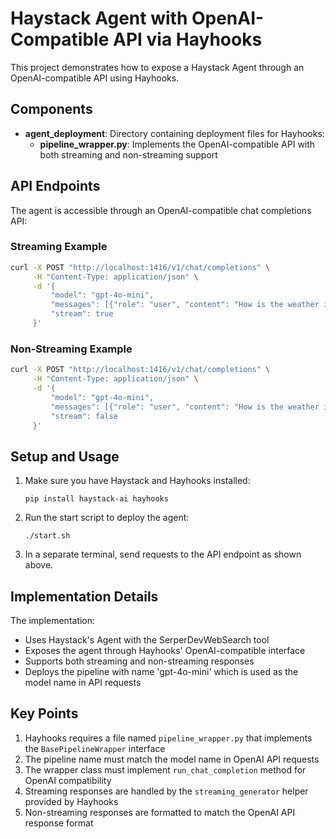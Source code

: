 # Haystack Agent with OpenAI-Compatible API via Hayhooks

This project demonstrates how to expose a Haystack Agent through an OpenAI-compatible API using Hayhooks.

## Components

- **agent_deployment**: Directory containing deployment files for Hayhooks:
  - **pipeline_wrapper.py**: Implements the OpenAI-compatible API with both streaming and non-streaming support

## API Endpoints

The agent is accessible through an OpenAI-compatible chat completions API:

### Streaming Example

```bash
curl -X POST "http://localhost:1416/v1/chat/completions" \
     -H "Content-Type: application/json" \
     -d '{
         "model": "gpt-4o-mini",
         "messages": [{"role": "user", "content": "How is the weather in London?"}],
         "stream": true
     }'
```

### Non-Streaming Example

```bash
curl -X POST "http://localhost:1416/v1/chat/completions" \
     -H "Content-Type: application/json" \
     -d '{
         "model": "gpt-4o-mini",
         "messages": [{"role": "user", "content": "How is the weather in London?"}],
         "stream": false
     }'
```

## Setup and Usage

1. Make sure you have Haystack and Hayhooks installed:
   ```
   pip install haystack-ai hayhooks
   ```

2. Run the start script to deploy the agent:
   ```
   ./start.sh
   ```

3. In a separate terminal, send requests to the API endpoint as shown above.

## Implementation Details

The implementation:
- Uses Haystack's Agent with the SerperDevWebSearch tool
- Exposes the agent through Hayhooks' OpenAI-compatible interface
- Supports both streaming and non-streaming responses
- Deploys the pipeline with name 'gpt-4o-mini' which is used as the model name in API requests

## Key Points

1. Hayhooks requires a file named `pipeline_wrapper.py` that implements the `BasePipelineWrapper` interface
2. The pipeline name must match the model name in OpenAI API requests
3. The wrapper class must implement `run_chat_completion` method for OpenAI compatibility
4. Streaming responses are handled by the `streaming_generator` helper provided by Hayhooks
5. Non-streaming responses are formatted to match the OpenAI API response format 
